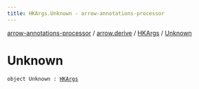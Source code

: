 ```yaml
---
title: HKArgs.Unknown - arrow-annotations-processor
---
```


[arrow-annotations-processor](../../index.html) / [arrow.derive](../index.html) / [HKArgs](index.html) / [Unknown](./-unknown.html)

# Unknown

`object Unknown : `[`HKArgs`](index.html)